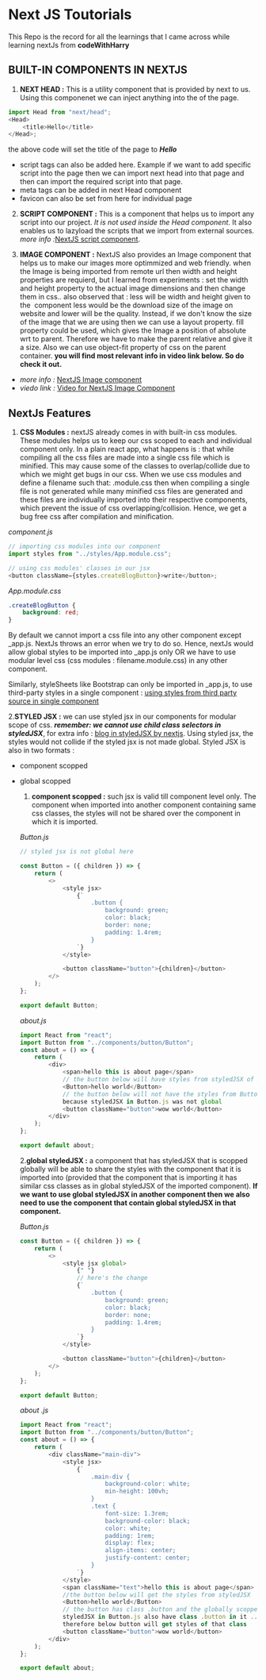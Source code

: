 # Next JS Toutorials

This Repo is the record for all the learnings that I came across while learning nextJs from **codeWithHarry**

## BUILT-IN COMPONENTS IN NEXTJS

1. **NEXT HEAD :** This is a utility component that is provided by next to us. Using this componenet we can inject anything into the <head> of the page.

```js Example
import Head from "next/head";
<Head>
    <title>Hello</title>
</Head>;
```

the above code will set the title of the page to **_Hello_**

-   script tags can also be added here. Example if we want to add specific script into the page then we can import next head into that page and then can import the required script into that page.
-   meta tags can be added in next Head component
-   favicon can also be set from here for individual page

2. **SCRIPT COMPONENT :** This is a component that helps us to import any script into our project. _It is not used inside the Head component_. It also enables us to lazyload the scripts that we import from external sources.
   _more info :_[NextJS script component](https://nextjs.org/docs/basic-features/script).

3. **IMAGE COMPONENT :** NextJS also provides an Image component that helps us to make our images more optimmized and web friendly.
   when the Image is being imported from remote url then width and height properties are requierd, but I learned from experiments : set the width and height property to the actual image dimensions and then change them in css.. also observed that : less will be width and height given to the <Image> component less would be the download size of the image on website and lower will be the quality.
   Instead, if we don't know the size of the image that we are using then we can use a layout property.
   fill property could be used, which gives the Image a position of absolute wrt to parent. Therefore we have to make the parent relative and give it a size. Also we can use object-fit property of css on the parent container.
   **you will find most relevant info in video link below. So do check it out.**

-   _more info :_ [NextJS Image component](https://nextjs.org/docs/api-reference/next/image)
-   _viedo link :_ [Video for NextJS Image Component](https://www.youtube.com/watch?v=2U7yZ3wvFBM)

## NextJs Features

1. **CSS Modules :** nextJS already comes in with built-in css modules. These modules helps us to keep our css scoped to each and individual component only.
   In a plain react app, what happens is : that while compiling all the css files are made into a single css file which is minified. This may cause some of the classes to overlap/collide due to which we might get bugs in our css.
   When we use css modules and define a filename such that: <filename>.module.css then when compiling a single file is not generated while many minified css files are generated and these files are individually imported into their respective components, which prevent the issue of css overlapping/collision. Hence, we get a bug free css after compilation and minification.

_component.js_

```js
// importing css modules into our component
import styles from "../styles/App.module.css";

// using css modules' classes in our jsx
<button className={styles.createBlogButton}>write</button>;
```

_App.module.css_

```css
.createBlogButton {
    background: red;
}
```

By default we cannot import a css file into any other component except \_app.js. NextJs throws an error when we try to do so. Hence, nextJs would allow global styles to be imported into \_app.js only OR we have to use modular level css (css modules : filename.module.css) in any other component.

Similarly, styleSheets like Bootstrap can only be imported in \_app.js, to use third-party styles in a single component : [using styles from third party source in single component](https://nextjs.org/docs/basic-features/built-in-css-support#import-styles-from-node_modules)

2.**STYLED JSX :** we can use styled jsx in our components for modular scope of css. **_remember: we cannot use child class selectors in styledJSX_**, for extra info : [blog in styledJSX by nextjs](https://nextjs.org/blog/styling-next-with-styled-jsx). Using styled jsx, the styles would not collide if the styled jsx is not made global.
Styled JSX is also in two formats :

-   component scopped
-   global scopped

    1. **component scopped :** such jsx is valid till component level only. The component when imported into another component containing same css classes, the styles will not be shared over the component in which it is imported.

    _Button.js_

    ```js
    // styled jsx is not global here

    const Button = ({ children }) => {
        return (
            <>
                <style jsx>
                    {`
                        .button {
                            background: green;
                            color: black;
                            border: none;
                            padding: 1.4rem;
                        }
                    `}
                </style>

                <button className="button">{children}</button>
            </>
        );
    };

    export default Button;
    ```

    _about.js_

    ```js
    import React from "react";
    import Button from "../components/button/Button";
    const about = () => {
        return (
            <div>
                <span>hello this is about page</span>
                // the button below will have styles from styledJSX of Button.js
                <Button>hello world</Button>
                // the button below will not have the styles from Button.js styledJSX,
                because styledJSX in Button.js was not global
                <button className="button">wow world</button>
            </div>
        );
    };

    export default about;
    ```

    2.**global styledJSX :** a component that has styledJSX that is scopped globally will be able to share the styles with the component that it is imported into (provided that the component that is importing it has similar css classes as in global styledJSX of the imported component). **If we want to use global styledJSX in another component then we also need to use the component that contain global styledJSX in that component.**

    _Button.js_

    ```js
    const Button = ({ children }) => {
        return (
            <>
                <style jsx global>
                    {" "}
                    // here's the change
                    {`
                        .button {
                            background: green;
                            color: black;
                            border: none;
                            padding: 1.4rem;
                        }
                    `}
                </style>

                <button className="button">{children}</button>
            </>
        );
    };

    export default Button;
    ```

    _about .js_

    ```js
    import React from "react";
    import Button from "../components/button/Button";
    const about = () => {
        return (
            <div className="main-div">
                <style jsx>
                    {`
                        .main-div {
                            background-color: white;
                            min-height: 100vh;
                        }
                        .text {
                            font-size: 1.3rem;
                            background-color: black;
                            color: white;
                            padding: 1rem;
                            display: flex;
                            align-items: center;
                            justify-content: center;
                        }
                    `}
                </style>
                <span className="text">hello this is about page</span>
                //the button below will get the styles from styledJSX
                <Button>hello world</Button>
                // the button has class .button and the globally scopped
                styledJSX in Button.js also have class .button in it ...
                therefore below button will get styles of that class
                <button className="button">wow world</button>
            </div>
        );
    };

    export default about;
    ```
